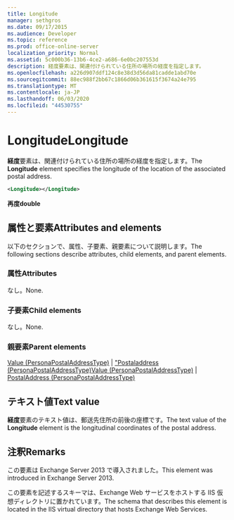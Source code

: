 ```yaml
---
title: Longitude
manager: sethgros
ms.date: 09/17/2015
ms.audience: Developer
ms.topic: reference
ms.prod: office-online-server
localization_priority: Normal
ms.assetid: 5c000b36-13b6-4ce2-a686-6e0bc207553d
description: 経度要素は、関連付けられている住所の場所の経度を指定します。
ms.openlocfilehash: a226d907ddf124c8e38d3d56da81cadde1abd70e
ms.sourcegitcommit: 88ec988f2bb67c1866d06b361615f3674a24e795
ms.translationtype: MT
ms.contentlocale: ja-JP
ms.lasthandoff: 06/03/2020
ms.locfileid: "44530755"
---
```

# <a name="longitude"></a><span data-ttu-id="768af-103">Longitude</span><span class="sxs-lookup"><span data-stu-id="768af-103">Longitude</span></span>

<span data-ttu-id="768af-104">**経度**要素は、関連付けられている住所の場所の経度を指定します。</span><span class="sxs-lookup"><span data-stu-id="768af-104">The **Longitude** element specifies the longitude of the location of the associated postal address.</span></span> 
  
```XML
<Longitude></Longitude>
```

 <span data-ttu-id="768af-105">**再度**</span><span class="sxs-lookup"><span data-stu-id="768af-105">**double**</span></span>
## <a name="attributes-and-elements"></a><span data-ttu-id="768af-106">属性と要素</span><span class="sxs-lookup"><span data-stu-id="768af-106">Attributes and elements</span></span>

<span data-ttu-id="768af-107">以下のセクションで、属性、子要素、親要素について説明します。</span><span class="sxs-lookup"><span data-stu-id="768af-107">The following sections describe attributes, child elements, and parent elements.</span></span>
  
### <a name="attributes"></a><span data-ttu-id="768af-108">属性</span><span class="sxs-lookup"><span data-stu-id="768af-108">Attributes</span></span>

<span data-ttu-id="768af-109">なし。</span><span class="sxs-lookup"><span data-stu-id="768af-109">None.</span></span>
  
### <a name="child-elements"></a><span data-ttu-id="768af-110">子要素</span><span class="sxs-lookup"><span data-stu-id="768af-110">Child elements</span></span>

<span data-ttu-id="768af-111">なし。</span><span class="sxs-lookup"><span data-stu-id="768af-111">None.</span></span>
  
### <a name="parent-elements"></a><span data-ttu-id="768af-112">親要素</span><span class="sxs-lookup"><span data-stu-id="768af-112">Parent elements</span></span>

<span data-ttu-id="768af-113">[Value (PersonaPostalAddressType)](value-personapostaladdresstype.md)  | ["Postaladdress (PersonaPostalAddressType)](postaladdress-personapostaladdresstype.md)</span><span class="sxs-lookup"><span data-stu-id="768af-113">[Value (PersonaPostalAddressType)](value-personapostaladdresstype.md) | [PostalAddress (PersonaPostalAddressType)](postaladdress-personapostaladdresstype.md)</span></span>
  
## <a name="text-value"></a><span data-ttu-id="768af-114">テキスト値</span><span class="sxs-lookup"><span data-stu-id="768af-114">Text value</span></span>

<span data-ttu-id="768af-115">**経度**要素のテキスト値は、郵送先住所の前後の座標です。</span><span class="sxs-lookup"><span data-stu-id="768af-115">The text value of the **Longitude** element is the longitudinal coordinates of the postal address.</span></span> 
  
## <a name="remarks"></a><span data-ttu-id="768af-116">注釈</span><span class="sxs-lookup"><span data-stu-id="768af-116">Remarks</span></span>

<span data-ttu-id="768af-117">この要素は Exchange Server 2013 で導入されました。</span><span class="sxs-lookup"><span data-stu-id="768af-117">This element was introduced in Exchange Server 2013.</span></span>
  
<span data-ttu-id="768af-118">この要素を記述するスキーマは、Exchange Web サービスをホストする IIS 仮想ディレクトリに置かれています。</span><span class="sxs-lookup"><span data-stu-id="768af-118">The schema that describes this element is located in the IIS virtual directory that hosts Exchange Web Services.</span></span>
  

